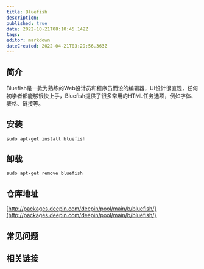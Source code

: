 ```yaml
---
title: Bluefish
description: 
published: true
date: 2022-10-21T08:10:45.142Z
tags: 
editor: markdown
dateCreated: 2022-04-21T03:29:56.363Z
---
```


## 简介

Bluefish是一款为熟练的Web设计员和程序员而设的编辑器，UI设计很直观，任何初学者都能够很快上手，Bluefish提供了很多常用的HTML任务选项，例如字体、表格、链接等。

## 安装

`sudo apt-get install bluefish`

## 卸载

`sudo apt-get remove bluefish`

## 仓库地址

[http://packages.deepin.com/deepin/pool/main/b/bluefish/](http://packages.deepin.com/deepin/pool/main/b/bluefish/)

## 常见问题

## 相关链接
